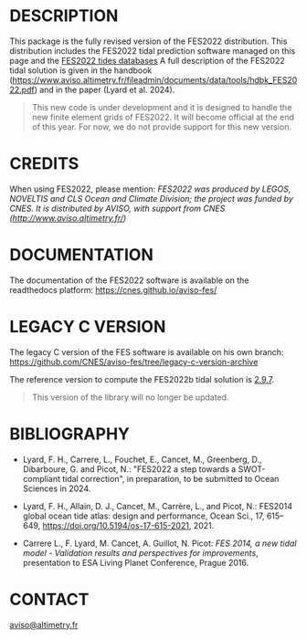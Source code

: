 # DESCRIPTION

This package is the fully revised version of the FES2022 distribution. This
distribution includes the FES2022 tidal prediction software managed on this page
and the [FES2022 tides databases](data/fes2022/README.md) A full description of
the FES2022 tidal solution is given in the handbook
(https://www.aviso.altimetry.fr/fileadmin/documents/data/tools/hdbk_FES2022.pdf)
and in the paper (Lyard et al. 2024).

> This new code is under development and it is designed to handle the new finite
> element grids of FES2022. It will become official at the end of this year. For
> now, we do not provide support for this new version.

# CREDITS

When using FES2022, please mention: *FES2022 was produced by LEGOS, NOVELTIS and
CLS Ocean and Climate Division; the project was funded by CNES. It is
distributed by AVISO, with support from CNES (http://www.aviso.altimetry.fr/)*

# DOCUMENTATION

The documentation of the FES2022 software is available on the readthedocs
platform: https://cnes.github.io/aviso-fes/

# LEGACY C VERSION

The legacy C version of the FES software is available on his own branch:
https://github.com/CNES/aviso-fes/tree/legacy-c-version-archive

The reference version to compute the FES2022b tidal solution is
[2.9.7](https://github.com/CNES/aviso-fes/releases/tag/2.9.7).

> This version of the library will no longer be updated.

# BIBLIOGRAPHY

* Lyard, F. H., Carrere, L., Fouchet, E., Cancet, M., Greenberg, D.,
  Dibarboure, G. and Picot, N.: "FES2022 a step towards a SWOT-compliant tidal
  correction", in preparation, to be submitted to Ocean Sciences in 2024.

* Lyard, F. H., Allain, D. J., Cancet, M., Carrère, L., and Picot, N.: FES2014
  global ocean tide atlas: design and performance, Ocean Sci., 17, 615–649,
  https://doi.org/10.5194/os-17-615-2021, 2021.

* Carrere L., F. Lyard, M. Cancet, A. Guillot, N. Picot: *FES 2014, a new tidal
  model - Validation results and perspectives for improvements*, presentation to
  ESA Living Planet Conference, Prague 2016.

# CONTACT

[aviso@altimetry.fr](mailto:aviso@altimetry.fr)
